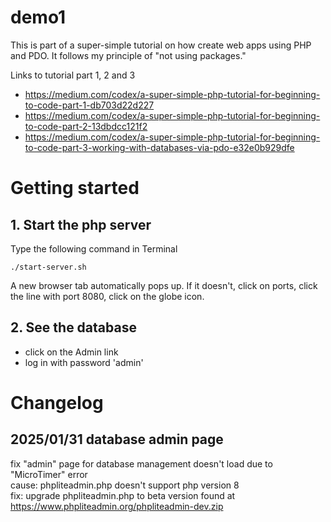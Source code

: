 # demo1
This is part of a super-simple tutorial on how create web apps using PHP and PDO. It follows my principle of "not using packages."

Links to tutorial part 1, 2 and 3
- https://medium.com/codex/a-super-simple-php-tutorial-for-beginning-to-code-part-1-db703d22d227
- https://medium.com/codex/a-super-simple-php-tutorial-for-beginning-to-code-part-2-13dbdcc121f2
- https://medium.com/codex/a-super-simple-php-tutorial-for-beginning-to-code-part-3-working-with-databases-via-pdo-e32e0b929dfe

# Getting started

## 1. Start the php server 
Type the following command in Terminal
```
./start-server.sh
```
A new browser tab automatically pops up. If it doesn't, click on ports, click the line with port 8080, click on the globe icon.

## 2. See the database
- click on the Admin link
- log in with password 'admin'

# Changelog
## 2025/01/31 database admin page 
fix "admin" page for database management doesn't load due to "MicroTimer" error<br>
cause: phpliteadmin.php doesn't support php version 8<br>
fix: upgrade phpliteadmin.php to beta version found at https://www.phpliteadmin.org/phpliteadmin-dev.zip
